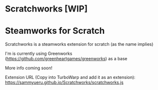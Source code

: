 # Scratchworks [WIP]
# Steamworks for Scratch
Scratchworks is a steamworks extension for scratch (as the name implies)

I'm is currently using Greenworks (https://github.com/greenheartgames/greenworks) as a base

More info coming soon!

Extension URL (Copy into TurboWarp and add it as an extension): https://sammyueru.github.io/Scratchworks/scratchworks.js
